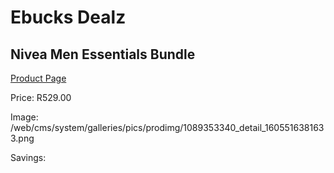 
# Ebucks Dealz
## Nivea Men Essentials Bundle
[Product Page](https://www.ebucks.com/web/shop/productSelected.do?prodId=1089353340&catId=909917204)

Price: R529.00

Image: /web/cms/system/galleries/pics/prodimg/1089353340_detail_1605516381633.png

Savings: 


	